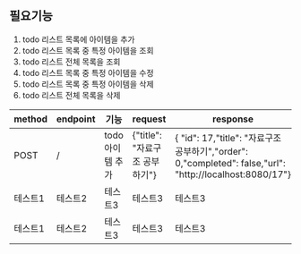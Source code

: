 ## 필요기능

1. todo 리스트 목록에 아이템을 추가
2. todo 리스트 목록 중 특정 아이템을 조회
3. todo 리스트 전체 목록을 조회
4. todo 리스트 목록 중 특정 아이템을 수정
5. todo 리스트 목록 중 특정 아이템을 삭제
6. todo 리스트 전체 목록을 삭제


|method|endpoint|기능|request|response|
|------|---|---|---|---|
|POST|/|todo 아이템 추가|{"title": "자료구조 공부하기"}|{ "id": 17,"title": "자료구조 공부하기","order": 0,"completed": false,"url": "http://localhost:8080/17"}|
|테스트1|테스트2|테스트3|테스트3|테스트3|
|테스트1|테스트2|테스트3|테스트3|테스트3|
